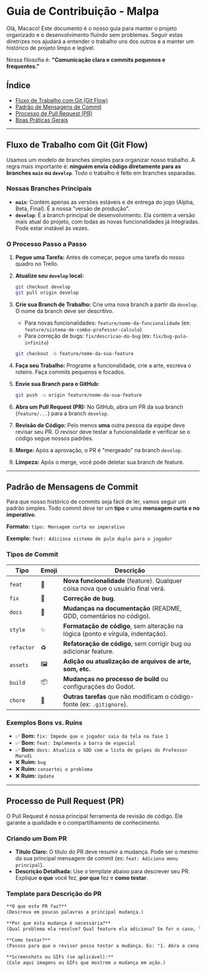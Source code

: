 # Guia de Contribuição - Malpa

Olá, Macaco! Este documento é o nosso guia para manter o projeto organizado e o desenvolvimento fluindo sem problemas. Seguir estas diretrizes nos ajudará a entender o trabalho uns dos outros e a manter um histórico de projeto limpo e legível.

Nossa filosofia é: **"Comunicação clara e commits pequenos e frequentes."**

## Índice
* [Fluxo de Trabalho com Git (Git Flow)](#-fluxo-de-trabalho-com-git-git-flow)
* [Padrão de Mensagens de Commit](#-padrão-de-mensagens-de-commit)
* [Processo de Pull Request (PR)](#-processo-de-pull-request-pr)
* [Boas Práticas Gerais](#-boas-práticas-gerais)

---

## Fluxo de Trabalho com Git (Git Flow)

Usamos um modelo de branches simples para organizar nosso trabalho. A regra mais importante é: **ninguém envia código diretamente para as branches `main` ou `develop`**. Todo o trabalho é feito em branches separadas.

### Nossas Branches Principais
* **`main`**: Contém apenas as versões estáveis e de entrega do jogo (Alpha, Beta, Final). É a nossa "versão de produção".
* **`develop`**: É a branch principal de desenvolvimento. Ela contém a versão mais atual do projeto, com todas as novas funcionalidades já integradas. Pode estar instável às vezes.

### O Processo Passo a Passo

1.  **Pegue uma Tarefa:** Antes de começar, pegue uma tarefa do nosso quadro no Trello.

2.  **Atualize seu `develop` local:**
    ```bash
    git checkout develop
    git pull origin develop
    ```

3.  **Crie sua Branch de Trabalho:** Crie uma nova branch a partir da `develop`. O nome da branch deve ser descritivo.
    * Para novas funcionalidades: `feature/nome-da-funcionalidade` (ex: `feature/sistema-de-combo-professor-calculo`)
    * Para correção de bugs: `fix/descricao-do-bug` (ex: `fix/bug-pulo-infinito`)
    ```bash
    git checkout -b feature/nome-da-sua-feature
    ```

4.  **Faça seu Trabalho:** Programe a funcionalidade, crie a arte, escreva o roteiro. Faça commits pequenos e focados.

5.  **Envie sua Branch para o GitHub:**
    ```bash
    git push -u origin feature/nome-da-sua-feature
    ```

6.  **Abra um Pull Request (PR):** No GitHub, abra um PR da sua branch (`feature/...`) para a branch `develop`.

7.  **Revisão de Código:** Pelo menos **uma** outra pessoa da equipe deve revisar seu PR. O revisor deve testar a funcionalidade e verificar se o código segue nossos padrões.

8.  **Merge:** Após a aprovação, o PR é "mergeado" na branch `develop`.

9.  **Limpeza:** Após o merge, você pode deletar sua branch de feature.

---

## Padrão de Mensagens de Commit

Para que nosso histórico de commits seja fácil de ler, vamos seguir um padrão simples. Todo commit deve ter um **tipo** e uma **mensagem curta e no imperativo**.

**Formato:** `tipo: Mensagem curta no imperativo`

**Exemplo:** `feat: Adiciona sistema de pulo duplo para o jogador`

### Tipos de Commit

| Tipo | Emoji | Descrição |
|---|---|---|
| `feat` | 🎨 | **Nova funcionalidade** (feature). Qualquer coisa nova que o usuário final verá. |
| `fix` | 🐛 | **Correção de bug**. |
| `docs` | 📝 | **Mudanças na documentação** (README, GDD, comentários no código). |
| `style` | ✨ | **Formatação de código**, sem alteração na lógica (ponto e vírgula, indentação). |
| `refactor` | ♻️ | **Refatoração de código**, sem corrigir bug ou adicionar feature. |
| `assets` | 🖼️ | **Adição ou atualização de arquivos de arte, som, etc.** |
| `build` | 📦 | **Mudanças no processo de build** ou configurações do Godot. |
| `chore` | 🔧 | **Outras tarefas** que não modificam o código-fonte (ex: `.gitignore`). |

### Exemplos Bons vs. Ruins

* ✅ **Bom:** `fix: Impede que o jogador saia da tela na fase 1`
* ✅ **Bom:** `feat: Implementa a barra de especial`
* ✅ **Bom:** `docs: Atualiza o GDD com a lista de golpes do Professor Marudi`
* ❌ **Ruim:** `bug`
* ❌ **Ruim:** `consertei o problema`
* ❌ **Ruim:** `Update`

---

## Processo de Pull Request (PR)

O Pull Request é nossa principal ferramenta de revisão de código. Ele garante a qualidade e o compartilhamento de conhecimento.

### Criando um Bom PR
* **Título Claro:** O título do PR deve resumir a mudança. Pode ser o mesmo da sua principal mensagem de commit (ex: `feat: Adiciona menu principal`).
* **Descrição Detalhada:** Use o template abaixo para descrever seu PR. Explique **o que** você fez, **por que** fez e **como testar**.

### Template para Descrição do PR

```markdown
**O que este PR faz?**
(Descreva em poucas palavras a principal mudança.)

**Por que esta mudança é necessária?**
(Qual problema ela resolve? Qual feature ela adiciona? Se for o caso, link a tarefa do Trello.)

**Como testar?**
(Passos para que o revisor possa testar a mudança. Ex: "1. Abra a cena `MainMenu.tscn`. 2. Clique no botão 'Jogar'. 3. Verifique se a cena `Level01.tscn` é carregada.")

**Screenshots ou GIFs (se aplicável):**
(Cole aqui imagens ou GIFs que mostrem a mudança em ação.)
